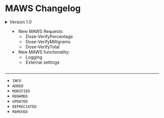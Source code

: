 ﻿# MAWS Changelog

<details>
<summary>
Version 1.0

* New MAWS Requests:
    * Dose-VerifyPercentage
    * Dose-VerifyMilligrams
    * Dose-VerifyTotal
* New MAWS functionality:
    * Logging
    * External settings

</summary>

## Version 0.15
* Foundational work on Dose functionality.

#### v0.15.21200.1632 - 0.15.21200.1635 (2021-07-19)
* `INFO` Clean build for testing.

#### v0.15.21200.1627 (2021-07-19)
* `INFO` Clean build for testing.
##### Dose
* `ADDED` formLoopCount and fieldLoopCount for debugging purposes.

#### v0.15.21200.1537 (2021-07-19)
* `INFO` Clean build for testing.

#### v0.15.21200.1526 (2021-07-19)
* `INFO` Clean build for testing.
* `FIXED` Putting the AssemblyVersion in the logfile contents was causing an issued. Roadmapped.

#### v0.15.21200.1526 (2021-07-19)
* `INFO` Clean build for testing.

#### v0.15.21200.1509 (2021-07-19)
* `INFO` Clean build for testing.
* `FIXED` *.settings* files were not renamed to *.conf* in the sourcecode. Duh.

#### v0.15.21200.1455 (2021-07-19)
* `INFO` Clean build for testing.
* `ADDED` AppData/Configuration/

##### Utility
* `MODIFIED` WriteToFile() -> WriteTimestampedFile()

#### v0.15.21200.1324 - v0.15.21200.1344 (2021-07-19)
* `INFO` A test for comment length (not project related)

#### v0.15.21200.1316 (2021-07-19)
* `INFO` Code/comment cleanup
* `MODIFIED` Setting file extension is now *.conf*, since *.settings* was causing an issue with Visual Studio thinking it was a settings file.
* `ADDED` AppData/Configuration/

#### v0.15.21196.1319 (2021-07-15)
* `INFO` Code/comment cleanup
* `ADDED` AppData/
* `ADDED` AppData/Logs/

#### v0.15.21190.1333 (2021-07-09)
* `REMOVED` Logger project
* `REMOVED` Test project
* `REMOVED` MyAvatoolWebService.Settings.cs
##### Dose
* `MODIFIED` Percentages are now calculated as doubles.
##### Utility
* `MODIFIED` AppSettings.FromKeyValuePair() paramater changed to fileName, this way we can force the path to be either the production or staging folder. 

#### v0.15.21189.2018 (2021-07-08)
* `INFO` Clean build for testing.

#### v0.15.21189.1853 (2021-07-08)
* `INFO` Clean build for testing.
* `ADDED` Basic Dose command functionality
* `MODIFIED` Renamed Dose.Verify.cs -> Dose.Compare.cs
* `ADDED` Settings for verifying dose information

#### v0.15.21189.1822 (2021-07-08)
* `INFO` Initial v0.15 version.
* `INFO` Archived v0.14.

***

## Version 0.14
* Code/comment/documentation cleanup in preparation for Dose command testing.

#### v0.14.21189.1822 (2021-07-08)
* `INFO` Final v0.14

#### v0.14.21189.1809 (2021-07-08)
* `INFO` Clean build for testing.

#### v0.14.21189.1758 (2021-07-08)
* `INFO` Clean build for testing.

#### v0.14.21189.1623 (2021-07-08)
* `INFO` Clean build for testing.

#### v0.14.21189.1622 (2021-07-08)
* `INFO` Code/comment/documentation cleanup.
##### Utility (previously Logger)
* `MODIFIED` AppSettings.FromKeyValuePair() now allows .settings files to have blank lines.
* `MODIFIED` LogEvent.WriteToFile() filename changed to make it easier to look at things in chronological order.

#### v0.14.21189.1423 (2021-07-08)
* `INFO` Code/comment/documentation cleanup.
* `MODIFIED` Logger.cs -> Utility.cs
##### Dose
* `REMOVED` Verify.Percentage_Testing.cs
* `REMOVED` Setting.cs (funcationality moved to Utility.AppSettings.cs)
##### InptAdmtDate
* `REMOVED` Compare.PreAdmitToAdmit_Testing.cs
* `REMOVED` Setting.cs (funcationality moved to Utility.AppSettings.cs)
##### Utility (previously Logger)
* `ADDED` Setting.cs
* `MODIFIED` Started migrating LogEvent code

#### v0.14.21188.1607 (2021-07-07)
* `WARN` This version doesn't work, I'm halfway through updating the logging functionality.
* `INFO` Code/comment/documentation cleanup.
* `MODIFIED` Moved the stand-alone testing logic out of GetVersion(), and put it in it's own method. Now there is a single `//TestFunctionality()' line that is commented out by default, since it actually breaks MAWS in production.
##### Logger
* `ADDED` LogEvent.cs
* `ADDED` LogEvent.Timestamped()
* `REMOVED` Timestamped.cs, functionality moved to Logger.LogEvent.cs
* `MODIFIED` Started migrating LogEvent code

#### v0.14.21188.1355 (2021-07-07)
* `INFO` Initial v0.14 version.
* `INFO` Archived v0.13.
* `INFO` Archived v0.12.
* `INFO` Archived v0.11.
* `INFO` Archived v0.10.
* `INFO` Cleaned up dev/ archives.

***

## Version 0.13
* This version was used to test for connectivity.

#### v0.13.21187.2038 (2021-07-06)
* `INFO` Clean build for testing.
* `MODIFIED` Removed custom lines in GetVersion().
* `MODIFIED` Fixed a few log comments.

#### v0.13.21183.1419 (2021-07-02)
* `INFO` Initial v0.13 version.

***

## Version 0.12
* Moved `InptAdmitDate.cs` and `Dose.cs` functionality out of the Command project. Don't know why I put them there in the first place, it goes against the whole compartmentalizing concept. Each MAWS command (e.g., "InptAdmitDate", "Dose") will now have it's own project.
* Each MAWS command (e.g., "InptAdmitDate", "Dose") has it's own settings file, which makes it easier to customize various functionality (e.g., logging) for a specific command.
* Logfiles are now more detailed, better organized, and you can specify which types of events you want to log (or disable logging completely).

#### v0.12.21183.1411 (2021-07-02)
* `INFO` Final 0.12 version deployed to production for testing.
* `MODIFIED` Confirmed all projects are set to v0.12.21183.1411 

#### v0.12.21183.0048 (2021-07-01)
* `INFO` Code/comment/documentation updates/cleanup
* `ADDED` Test case to the switch statement in RunScript()
##### RequestSyntaxEngine
* `MODIFIED` Logging functionality brought up to other project levels
* `REMOVED` ParseRequest.cs
##### NewDevelopment (previously TestFunctionality)
* `ADDED` Execute.cs
* `ADDED` Execute.Action()
* `ADDED` Settings.cs
* `ADDED` Settings.GetSettings()
* `REMOVED` Existing.cs
* `REMOVED` New.cs

#### v0.12.21182.2257 (2021-07-01)
* `INFO` Code/comment/documentation updates/cleanup
##### Dose
* `ADDED` .licenseheader file
##### InptAdmitDate
* `ADDED` .licenseheader file
##### TestFunctionality
* `ADDED` .licenseheader file

#### v0.12.21182.1839 (2021-07-01)
* `REMOVED` Command project
* `REMOVED` MyAvatoolWebService.Dose.cs
##### InptAdmitDate
* `ADDED` Compare.cs
* `ADDED` Compare.PreAdmitToAdmit()
* `ADDED` Execute.cs
* `ADDED` Execute.Action()
* `ADDED` Settings.cs
* `ADDED` Settings.GetSettings()
##### Logger
* `ADDED` Logfiles now have the .mawslog extension
##### Dose
* `ADDED` Exectute.cs
* `ADDED` Exectute.Action()
* `ADDED` Settings.cs
* `ADDED` Settings.GetSettings()
* `ADDED` Verify.cs
* `ADDED` Verify.Percentage()
* `ADDED` Verify.Percentage_Testing()

#### v0.12.21182.1554 (2021-07-01)
* `ADDED` Dose project.
* `ADDED` InptAdmitDate project.
##### Logger
* `INFO` You can now specifiy what type of events are logged.
* `ADDED` Logger.LogEvent().
* `MODIFIED` Logging functionality for MyAvatoolWebService project.
* `MODIFIED` Log filenames and syntax.

***

## Version 0.11

#### v0.11.21181.1709 (2021-06-30)
* `INFO` Final v0.11 version deployed to production for testing
* `ADDED` New project: Command.csproj
* `ADDED` New project: TheOptionObject.csproj
* `MODIFIED` Moved Test project to src/
##### Command
* `ADDED` InptAdmitDate.cs
* `ADDED` InptAdmitDate.ExecuteAction()
* `ADDED` InptAdmitDate.ComparePreAdmitToAdmit()
* `ADDED` InptAdmitDate.ComparePreAdmitToAdmit_Testing()
* `ADDED` TestFunctionality()
* `ADDED` TestFunctionality.ForceInptAdmitDate()
##### Logger
* `ADDED` 10,000/sec to the filename.
* `ADDED` 10ms pause after writing a file.
* `MODIFIED` Logger filename is more descriptive.
* `REMOVED` *verboseLog* parameter. In roadmap.
##### Test
* `ADDED` Existing.cs
* `ADDED` New.cs
##### TheOptionObject
* `ADDED` Finalize.cs
* `ADDED` Finalize.WhichComponents()
* `ADDED` Finalize.RequiredFields()
* `ADDED` Finalize.RecommendedFields()
* `ADDED` Finalize.NonRecommendedFields()

#### v0.11.21181.1407 (2021-06-30)
* `INFO` Code/comment/documentation updates/cleanup
* `MODIFIED` Moved Logger project to src/
* `FIXED` Project references.
* `ADDED` New project: Test.csproj
* `ADDED` *licenseheader* files
* `REMOVED` Testing.cs
##### Logger
* `ADDED` *verboseLog* parameter
##### Test
* `ADDED` Existing.cs
* `ADDED` Existing.Force()

#### v0.11.21181.1305 (2021-06-30)
* `INFO` Code/comment/documentation updates/cleanup
##### Logger
* `MODIFIED` Timestamped.WriteToFile(): *logMessage* is now an optional parameter, and defaults to "No log message defined".
* `MODIFIED` Minor changes to log output text.
* `MODIFIED` Renamed the "Caller" parameters to be more descriptive.

#### v0.11.21179.1755 (2021-06-28)
* `INFO` Groundwork for framework update
* `MODIFIED` Lots of logging updates
* `ADDED` New project: Dose.csproj
* `ADDED` New project: Logger.csproj
* `ADDED` New project: InptAdmitDate.csproj
* `ADDED` New project: RequestSyntaxEngine.csproj
* `REMOVED` Maintenance.cs
* `REMOVED` Logger.cs
##### Logger
* `ADDED` Timestamped.cs
* `ADDED` Timestamped.Maintenance()
* `ADDED` Timestamped.WriteToFile()
##### RequestSyntaxEngine
* `ADDED` ParseRequest.cs
* `ADDED` ParseRequest.ExecuteCommand()
* `ADDED` RequestComponent.cs
* `ADDED` RequestComponent.GetCommand()
* `ADDED` RequestComponent.GetAction()
* `ADDED` RequestComponent.GetOption()
* `ADDED` TestFunctionality.cs
* `ADDED` TestFunctionality.Force()

#### v0.11.21176.1652 (2021-06-28)
* `INFO` Initial v0.11 release.

***

## Version 0.10
> Focus on logging functionality and external settings

#### v0.10.21176.1652 (2021-06-25)
* `INFO` Code/comment/documentation updates/cleanup
* `FIXED` A completed OptionObject wasn't being passed back to Avatar.

#### v0.10.21176.1518 (2021-06-25)
* `INFO` Code/comment/documentation updates/cleanup
* `ADDED` Settings.cs
* `ADDED` Settings.GetSettings()
* `ADDED` Settings are now loaded from an external file
* `ADDED` "TestFunctionality" setting
* `MODIFIED` \MAWS\Log -> \MAWS\Logs
* `MODIFIED` Testing.Force() -> Testing.Functionality()

#### v0.10.21176.0200 (2021-06-25)
* `INFO` Initial v0.10 release

***

## Version 0.9
> Implementing OptionObject2015

#### v0.9.21179.1515 (2021-06-28)
* `FIXED` Fixed returning the OptionObject.

#### v0.9.21179.1312 (2021-06-28)
* `ADDED` Added Dose in switch statement, for testing Dose functionlity.

#### v0.9.21176.0200 (2021-06-25)
* `INFO` Final v0.9 release. Fixed a few things that impacted deployment.

#### v0.9.21172.1617 (2021-06-21)
* `INFO` Final v0.9 release (not the case, see above)

#### v0.9.21172.1316 (2021-06-21)
* `INFO` Code/comment/documentation updates/cleanup
* `REMOVED` MyAvatoolWebService.ForceTest()
* `ADDED` Testing.cs
* `ADDED` Testing.Force()
* `MODIFIED` MAWS Request commands/actions/options are now converted to lowercase prior to being returned by RequestSyntaxEngine.cs
* `MODIFIED` Maintenance.ConfirmLogDirectory() -> Maintenance.ConfirmLogDirectory()

#### v0.9.21172.1210 (2021-06-21)
* `INFO` Code/comment/documentation updates/cleanup

#### v0.9.21171.1735 (2021-06-20)
* `MODIFIED` Added [DEBUG] prefix to log files
* `MODIFIED` Added [SYSTEM] prefix to log files

#### v0.9.21171.1731 (2021-06-20)
* `ADDED` Error logging for invalid commands
* `ADDED` Error logging for invalid InptAdmitDate.cs actions
* `ADDED` Error logging for invalid Dose.cs actions

#### v0.9.21171.1719 (2021-06-20)
* `INFO` Code/comment cleanup (lots of undocumented changes to *InpatientAdmissionDate* to bring it in-line with the new framwork)
* `MODIFIED` Renamed *InpatientAdmissionDate* -> *InptAdmitDate*
* `MODIFIED` Removed *GetRequestAction()* and *GetRequestOption()* from *MyAvatoolWebService.asmx.cs* so the scope is tightened up a bit.
* `ADDED` /Resources/Log/
* `ADDED` Maintenance.cs
* `ADDED` Maintenance.CreateLogDirectory()
* `ADDED` Logger.cs
* `ADDED` Logger.WriteToTimestampedFile()
* `ADDED` Dose.cs
* `ADDED` Dose.ForceTest()
* `ADDED` Dose.VerifyPercentage()
* `ADDED` Dose.VerifyPercentage_Testing()
* `MODIFIED` Convert actions/options to lowercase

#### v0.9.21170.2311 (2021-06-19)
* `INFO` Re-implemented the *InpatientAdmissionDate* command
* `ADDED` InpatientAdmissionDate.cs
* `ADDED` RequestSyntaxEngine.ForceTest()

#### v0.9.21170.2044 (2021-06-19)
* `INFO` Built-in (simplistic!) testing works.
* `ADDED` MyAvatoolWebService.ForceTest()
* `ADDED` RequestSyntaxEngine.ForceTest()

#### v0.9.21170.1739 (2021-06-19)
* `INFO` Documentation updates

#### v0.9.21170.1726 (2021-06-19)
* `INFO` Documentation updates
* `MODIFIED` Started the change to the MAWS Request Syntax Engine

#### v0.9.21170.1628 (2021-06-19)
* `INFO` Code/comment/documentation changes

#### v0.9.21161.1940 (2021-06-10)
* `ADDED` OptionObjectMaintenance.cs
* `ADDED` OptionObjectMaintenance.FinalizeObject()
* `ADDED` OptionObjectMaintenance.FinalizeRequiredFields()
* `ADDED` OptionObjectMaintenance.FinalizeNonRequiredFields()

#### v0.9.21161.1854 (2021-06-10)
* `INFO` Code and comment cleanup

#### v0.9.21161.1834 (2021-06-10)
* `INFO` Version refresh

#### v0.9.21161.1831 (2021-06-10)
* `ADDED` MyAvatoolWebService.GetVersion()
* `ADDED` MyAvatoolWebService.RunScript()
* `ADDED` MyAvatoolWebService.MethodName()

#### v0.9.21161.1816 (2021-06-10)
* `INFO` Added the NTST.ScriptLinkService.Objects project to the solution
* `MODIFIED` MAWS Manual updates

#### v0.9.21161.1749 (2021-06-10)
* `INFO` Framework commit

***

## Version 0.8
> Finalizing documentation/comments.

#### v0.8.21111.1535 (2021-04-21)
* `ADDED` /Resources/Dev/sourcecode-information.md
* `RENAME` /Resources/Dev/current-versions.md -> /Resources/Dev/developent-information.md

#### v0.8.21111.1434 (2021-04-21)
* `ADDED` /Resources/Dev/current-versions.md

***

## Version 0.7
> Updating documentation/comments.

***

## Version 0.6
> Updating documentation/comments.

***

## Version 0.5
> Updating documentation/comments.
 
***

## Version 0.4
> Updating documentation/comments.

***

## Version 0.3
> Updating documentation/comments.

***

## Version 0.2
> Moving functionality from the Avatar Web Service.

#### v0.2.21014.1544 (2021-01-14)
* `ADDED` OptionObjectMaintenance.cs
* `ADDED` OptionObjectMaintenance.Complete()
* `ADDED` OptionObjectMaintenance.CompleteRequired()
* `ADDED` OptionObjectMaintenance.CompleteRecommended()
* `ADDED` OptionObjectMaintenance.CompleteNotRecommended()
* `ADDED` Functionality to InptAdminDate.VerifyPreAdmitDate() so once the "typeOfAdmissionField" and "preAdmitToAdmissionDateField" fields are found, MAWS stops looking through the sentOptionObject2. This should speed things up in some cases.
* `MODIFIED` Refactored detailed error messages in InptAdminDate.VerifyPreAdmitDate() with string interpolation.

#### v0.2.21014.1544 (2021-01-14)
* `ADDED` InptAdminDate.Parser() method
* `ADDED` InptAdminDate.VerifyPreAdmitDate() method
* `MODIFIED` Requests in the RunScript() method now uses "workingOptionObject2" instead of "completedOptionObject2" because I want to make sure it's very clear as to what MAWS is sent ("sentOptionObject2"), what it works with ("workingOptionObject2"), and what it returns to myAvatar ("completedOptionObject2").
* `RENAMED` "InptAdminDate.cs" to "InptAdmitDate.cs" because this request will do things with the inpatient *admission* date, and the "Admin" abbreviation indicates *administration*.
* `RENAMED` "action" to "mawsRequest" because going forward ScriptLink events will be passing a "request-action" (e.g., "InptAdmitDate-VerifyPreAdmitDate")
* `UPDATED` Documentation

#### v0.2.21014.1425 (2021-01-14)
* `REMOVED` Local methods to pre-process an action (i.e., "MyAvatoolWebService.asmx.cs.InptAdminDate"). The pre-processing is now going to be done in the action class, in a method named "Parser()" (e.g., "InptAdminDate.Parser()").
* `UPDATED` Documentation

#### v0.2.21013.1802 (2021-01-13)
* `ADDED` InptAdminDate.cs class.
* `MODIFIED` Renamed "MyAvatoolWebService.asmx.cs.MethodName()" to "MyAvatoolWebService.asmx.cs.InptAdminDate()".
* `MODIFIED` Added "InptAdminDate" case to the switch statement in RunScript().
* `MODIFIED` Added "SubPolicyNumber" case to the switch statement in RunScript().

#### v0.2.0.0 (2021-01-13)
* `INFO` Initial commit of v0.2 branch.

***

## Version 0.1
> Updated blank template for MAWS, building on v0.0. It includes:

* `ADDED` MAWS.licenseheader file for use with the [License Header Manager](https://marketplace.visualstudio.com/items?itemName=StefanWenig.LicenseHeaderManager) extension.
* `MODIFIED` AssemblyInfo.cs with...uh...assembly information.
* `MODIFIED` Renamed *sentOptionObject* to *sentOptionObject2* so it's more inline with Netsmart's (wierd) naming conventions.

#### v0.1.21013.1420 - 0.1.21013.1712 (2021-01-13)
* `ADDED` MAWS.licenseheader file for use with the [License Header Manager](https://marketplace.visualstudio.com/items?itemName=StefanWenig.LicenseHeaderManager) extension.
* `MODIFIED` AssemblyInfo.cs with...uh...assembly information.
* `MODIFIED` Renamed *sentOptionObject* to *sentOptionObject2* so it's more inline with Netsmart's (wierd) naming conventions.

***

## Version 0.0 (2021-01-12)
> Blank MAWS template which was built following the steps in the MAWS [manual](doc/man/manual-custom-myavatar-web-services.)

#### v0.0.0.0 (2021-01-12)
* `INFO` This is a blank MAWS template.

</details>

***

* `INFO`
* `ADDED`
* `MODIFIED`
* `RENAMED`
* `UPDATED`
* `DEPRECIATED`
* `REMOVED`